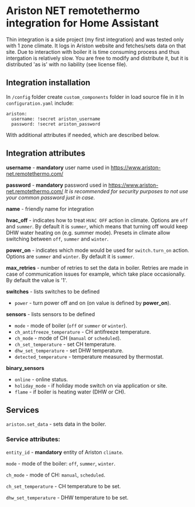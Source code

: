 # Ariston NET remotethermo integration for Home Assistant
Thin integration is a side project (my first integration) and was tested only with 1 zone climate. It logs in Ariston website and fetches/sets data on that site. Due to interaction with boiler it is time consuming process and thus intergation is relatively slow.
You are free to modify and distribute it, but it is distributed 'as is' with no liability (see license file).


## Integration installation
In `/config` folder create `custom_components` folder in load source file in it
In `configuration.yaml` include:
```
ariston:
  username: !secret ariston_username
  password: !secret ariston_password
```
With additional attributes if needed, which are described below.


## Integration attributes
**username** - **mandatory** user name used in https://www.ariston-net.remotethermo.com/

**password** - **mandatory** password used in https://www.ariston-net.remotethermo.com/
*It is recommended for security purposes to not use your common password just in case.*

**name** - friendly name for integration

**hvac_off** - indicates how to treat `HVAC OFF` action in climate. Options are `off` and `summer`. By default it is `summer`, which means that turning off would keep DHW water heating on (e.g. summer mode). Presets in climate allow switching between `off`, `summer` and `winter`.

**power_on** - indicates which mode would be used for `switch.turn_on` action. Options are `summer` and `winter`. By default it is `summer`.

**max_retries** - number of retries to set the data in boiler. Retries are made in case of communication issues for example, which take place occasionally. By default the value is '1'.

**switches** - lists switches to be defined
  - `power` - turn power off and on (on value is defined by **power_on**).

**sensors** - lists sensors to be defined
  - `mode` - mode of boiler (`off` or `summer` or `winter`).
  - `ch_antifreeze_temperature` - CH antifreeze temperature.
  - `ch_mode` - mode of CH (`manual` or `scheduled`).
  - `ch_set_temperature` - set CH temperature.
  - `dhw_set_temperature` - set DHW temperature.
  - `detected_temperature` - temperature measured by thermostat.

**binary_sensors**
  - `online` - online status.
  - `holiday_mode` - if holiday mode switch on via application or site.
  - `flame` - if boiler is heating water (DHW or CH).


## Services
`ariston.set_data` - sets data in the boiler.

### Service attributes:
`entity_id` - **mandatory** entity of Ariston `climate`.

`mode` - mode of the boiler: `off`, `summer`, `winter`.

`ch_mode` - mode of CH: `manual`, `scheduled`.

`ch_set_temperature` - CH temperature to be set.

`dhw_set_temperature` - DHW temperature to be set.
